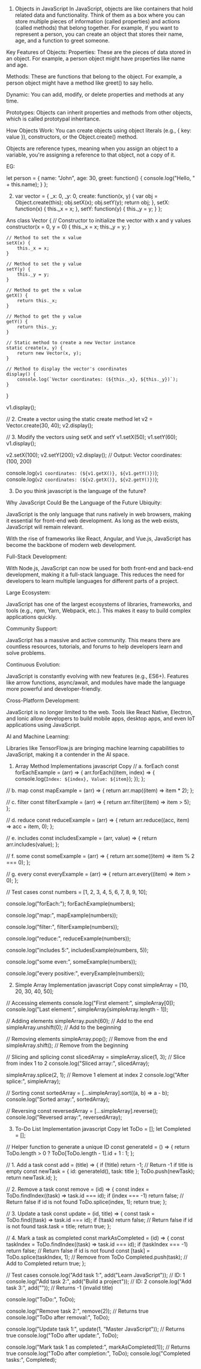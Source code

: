 1. Objects in JavaScript
In JavaScript, objects are like containers that hold related data and functionality. Think of them as a box where you can store multiple pieces of information (called properties) and actions (called methods) that belong together. For example, if you want to represent a person, you can create an object that stores their name, age, and a function to greet someone.

Key Features of Objects:
Properties: These are the pieces of data stored in an object. For example, a person object might have properties like name and age.

Methods: These are functions that belong to the object. For example, a person object might have a method like greet() to say hello.

Dynamic: You can add, modify, or delete properties and methods at any time.

Prototypes: Objects can inherit properties and methods from other objects, which is called prototypal inheritance.

How Objects Work:
You can create objects using object literals (e.g., { key: value }), constructors, or the Object.create() method.

Objects are reference types, meaning when you assign an object to a variable, you're assigning a reference to that object, not a copy of it.


EG:

let person = {
    name: "John",
    age: 30,
    greet: function() {
        console.log("Hello, " + this.name);
    }
};


2. var vector = {
    _x: 0,
    _y: 0,
    create: function(x, y) {
        var obj = Object.create(this);
        obj.setX(x);
        obj.setY(y);
        return obj;
    },
    setX: function(x) {
        this._x = x;
    },
    setY: function(y) {
        this._y = y;
    }
};


Ans
class Vector {
    // Constructor to initialize the vector with x and y values
    constructor(x = 0, y = 0) {
        this._x = x;
        this._y = y;
    }

    // Method to set the x value
    setX(x) {
        this._x = x;
    }

    // Method to set the y value
    setY(y) {
        this._y = y;
    }

    // Method to get the x value
    getX() {
        return this._x;
    }

    // Method to get the y value
    getY() {
        return this._y;
    }

    // Static method to create a new Vector instance
    static create(x, y) {
        return new Vector(x, y);
    }

    // Method to display the vector's coordinates
    display() {
        console.log(`Vector coordinates: (${this._x}, ${this._y})`);
    }
}


v1.display(); 

// 2. Create a vector using the static create method
let v2 = Vector.create(30, 40);
v2.display(); 

// 3. Modify the vectors using setX and setY
v1.setX(50);
v1.setY(60);
v1.display(); 

v2.setX(100);
v2.setY(200);
v2.display(); // Output: Vector coordinates: (100, 200)

console.log(`v1 coordinates: (${v1.getX()}, ${v1.getY()})`); 
console.log(`v2 coordinates: (${v2.getX()}, ${v2.getY()})`); 





3. Do you think javascript is the language of the future?

Why JavaScript Could Be the Language of the Future
Ubiquity:

JavaScript is the only language that runs natively in web browsers, making it essential for front-end web development. As long as the web exists, JavaScript will remain relevant.

With the rise of frameworks like React, Angular, and Vue.js, JavaScript has become the backbone of modern web development.

Full-Stack Development:

With Node.js, JavaScript can now be used for both front-end and back-end development, making it a full-stack language. This reduces the need for developers to learn multiple languages for different parts of a project.

Large Ecosystem:

JavaScript has one of the largest ecosystems of libraries, frameworks, and tools (e.g., npm, Yarn, Webpack, etc.). This makes it easy to build complex applications quickly.

Community Support:

JavaScript has a massive and active community. This means there are countless resources, tutorials, and forums to help developers learn and solve problems.

Continuous Evolution:

JavaScript is constantly evolving with new features (e.g., ES6+). Features like arrow functions, async/await, and modules have made the language more powerful and developer-friendly.

Cross-Platform Development:

JavaScript is no longer limited to the web. Tools like React Native, Electron, and Ionic allow developers to build mobile apps, desktop apps, and even IoT applications using JavaScript.

AI and Machine Learning:

Libraries like TensorFlow.js are bringing machine learning capabilities to JavaScript, making it a contender in the AI space.

1. Array Method Implementations
javascript
Copy
// a. forEach
const forEachExample = (arr) => {
  arr.forEach((item, index) => {
    console.log(`Index: ${index}, Value: ${item}`);
  });
};

// b. map
const mapExample = (arr) => {
  return arr.map((item) => item * 2);
};

// c. filter
const filterExample = (arr) => {
  return arr.filter((item) => item > 5);
};

// d. reduce
const reduceExample = (arr) => {
  return arr.reduce((acc, item) => acc + item, 0);
};

// e. includes
const includesExample = (arr, value) => {
  return arr.includes(value);
};

// f. some
const someExample = (arr) => {
  return arr.some((item) => item % 2 === 0);
};

// g. every
const everyExample = (arr) => {
  return arr.every((item) => item > 0);
};

// Test cases
const numbers = [1, 2, 3, 4, 5, 6, 7, 8, 9, 10];

console.log("forEach:");
forEachExample(numbers);

console.log("map:", mapExample(numbers));

console.log("filter:", filterExample(numbers));

console.log("reduce:", reduceExample(numbers));

console.log("includes 5:", includesExample(numbers, 5));

console.log("some even:", someExample(numbers));

console.log("every positive:", everyExample(numbers));

2. Simple Array Implementation
javascript
Copy
const simpleArray = [10, 20, 30, 40, 50];

// Accessing elements
console.log("First element:", simpleArray[0]);
console.log("Last element:", simpleArray[simpleArray.length - 1]);

// Adding elements
simpleArray.push(60); // Add to the end
simpleArray.unshift(0); // Add to the beginning

// Removing elements
simpleArray.pop(); // Remove from the end
simpleArray.shift(); // Remove from the beginning

// Slicing and splicing
const slicedArray = simpleArray.slice(1, 3); // Slice from index 1 to 2
console.log("Sliced array:", slicedArray);

simpleArray.splice(2, 1); // Remove 1 element at index 2
console.log("After splice:", simpleArray);

// Sorting
const sortedArray = [...simpleArray].sort((a, b) => a - b);
console.log("Sorted array:", sortedArray);

// Reversing
const reversedArray = [...simpleArray].reverse();
console.log("Reversed array:", reversedArray);

3. To-Do List Implementation
javascript
Copy
let ToDo = [];
let Completed = [];

// Helper function to generate a unique ID
const generateId = () => {
  return ToDo.length > 0 ? ToDo[ToDo.length - 1].id + 1 : 1;
};

// 1. Add a task
const add = (title) => {
  if (!title) return -1; // Return -1 if title is empty
  const newTask = { id: generateId(), task: title };
  ToDo.push(newTask);
  return newTask.id;
};

// 2. Remove a task
const remove = (id) => {
  const index = ToDo.findIndex((task) => task.id === id);
  if (index === -1) return false; // Return false if id is not found
  ToDo.splice(index, 1);
  return true;
};

// 3. Update a task
const update = (id, title) => {
  const task = ToDo.find((task) => task.id === id);
  if (!task) return false; // Return false if id is not found
  task.task = title;
  return true;
};

// 4. Mark a task as completed
const markAsCompleted = (id) => {
  const taskIndex = ToDo.findIndex((task) => task.id === id);
  if (taskIndex === -1) return false; // Return false if id is not found
  const [task] = ToDo.splice(taskIndex, 1); // Remove from ToDo
  Completed.push(task); // Add to Completed
  return true;
};

// Test cases
console.log("Add task 1:", add("Learn JavaScript")); // ID: 1
console.log("Add task 2:", add("Build a project")); // ID: 2
console.log("Add task 3:", add("")); // Returns -1 (invalid title)

console.log("ToDo:", ToDo);

console.log("Remove task 2:", remove(2)); // Returns true
console.log("ToDo after removal:", ToDo);

console.log("Update task 1:", update(1, "Master JavaScript")); // Returns true
console.log("ToDo after update:", ToDo);

console.log("Mark task 1 as completed:", markAsCompleted(1)); // Returns true
console.log("ToDo after completion:", ToDo);
console.log("Completed tasks:", Completed);


